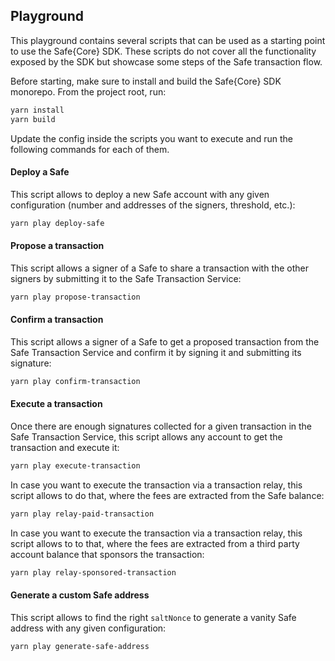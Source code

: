 ## Playground

This playground contains several scripts that can be used as a starting point to use the Safe{Core} SDK. These scripts do not cover all the functionality exposed by the SDK but showcase some steps of the Safe transaction flow.

Before starting, make sure to install and build the Safe{Core} SDK monorepo. From the project root, run:

```bash
yarn install
yarn build
```

Update the config inside the scripts you want to execute and run the following commands for each of them.

#### Deploy a Safe

This script allows to deploy a new Safe account with any given configuration (number and addresses of the signers, threshold, etc.):

```bash
yarn play deploy-safe
```

#### Propose a transaction

This script allows a signer of a Safe to share a transaction with the other signers by submitting it to the Safe Transaction Service:

```bash
yarn play propose-transaction
```

#### Confirm a transaction

This script allows a signer of a Safe to get a proposed transaction from the Safe Transaction Service and confirm it by signing it and submitting its signature:

```bash
yarn play confirm-transaction
```

#### Execute a transaction

Once there are enough signatures collected for a given transaction in the Safe Transaction Service, this script allows any account to get the transaction and execute it:

```bash
yarn play execute-transaction
```

In case you want to execute the transaction via a transaction relay, this script allows to do that, where the fees are extracted from the Safe balance:

```bash
yarn play relay-paid-transaction
```

In case you want to execute the transaction via a transaction relay, this script allows to to that, where the fees are extracted from a third party account balance that sponsors the transaction:

```bash
yarn play relay-sponsored-transaction
```

#### Generate a custom Safe address

This script allows to find the right `saltNonce` to generate a vanity Safe address with any given configuration:

```bash
yarn play generate-safe-address
```
